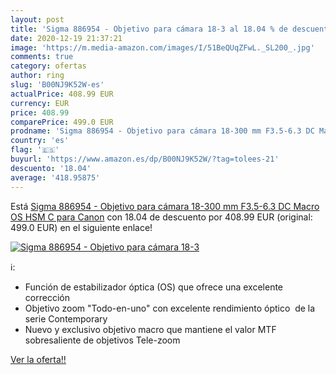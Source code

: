 ```yaml
---
layout: post
title: 'Sigma 886954 - Objetivo para cámara 18-3 al 18.04 % de descuento'
date: 2020-12-19 21:37:21
image: 'https://m.media-amazon.com/images/I/51BeQUqZFwL._SL200_.jpg'
comments: true
category: ofertas
author: ring
slug: 'B00NJ9K52W-es'
actualPrice: 408.99 EUR
currency: EUR
price: 408.99
comparePrice: 499.0 EUR
prodname: 'Sigma 886954 - Objetivo para cámara 18-300 mm F3.5-6.3 DC Macro OS HSM  C  para Canon'
country: 'es'
flag: '🇪🇸'
buyurl: 'https://www.amazon.es/dp/B00NJ9K52W/?tag=tolees-21'
descuento: '18.04'
average: '418.95875'
---
```


Está [Sigma 886954 - Objetivo para cámara 18-300 mm F3.5-6.3 DC Macro OS HSM  C  para Canon](https://www.amazon.es/dp/B00NJ9K52W/?tag=tolees-21) con 18.04 de descuento por 408.99 EUR (original: 499.0 EUR) en el siguiente enlace!

[![Sigma 886954 - Objetivo para cámara 18-3](https://m.media-amazon.com/images/I/51BeQUqZFwL._SL200_.jpg)](https://www.amazon.es/dp/B00NJ9K52W/?tag=tolees-21)

ℹ️:

- Función de estabilizador óptica (OS) que ofrece una excelente corrección
- Objetivo zoom "Todo-en-uno" con excelente rendimiento óptico  de la serie Contemporary
- Nuevo y exclusivo objetivo macro que mantiene el valor MTF sobresaliente de objetivos Tele-zoom

[Ver la oferta!!](https://www.amazon.es/dp/B00NJ9K52W/?tag=tolees-21)
